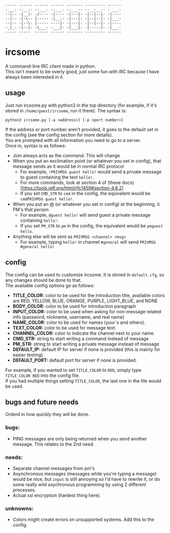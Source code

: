 ```
----- ------ ------ ------ ------- --------- ------
-___- --__-- --___- --___- --___-- --__-__-- - ___-
--|-- -|__|- -/---- -|---- -|---|- -|--|--|- -|----
--|-- -|-\-- |----- -|__-- -|---|- -|--|--|- -|___-
--|-- -|--\- |----- ----|- -|---|- -|--|--|- -|----
-_|_- -|--|- -\___- -___|- -|___|- -|-----|- -|___-
----- -----  ------ ------ ------- --------- ------
```
# ircsome
A command-line IRC client made in python.  
This isn't meant to be overly good, just some fun with IRC because I have always been interested in it.  

## usage  
Just run ircsome.py with python3 in the top directory (for example, if it's stored in `/home/guest/ircsome`, run it there). 
The syntax is:  
```
python3 ircsome.py [-a <address>] [-p <port number>]
```
If the address or port number aren't provided, it goes to the default set in the config (see the config section for more details).  
You are prompted with all information you need to go to a server.  
Once in, syntax is as follows:  
- Join always acts as the command. This will change  
- When you put an exclimation point (or whatever you set in config), that message sends as it would be in normal IRC protocol  
    - For example, `!PRIVMSG guest hello!` would send a private message to guest containing the text `hello!`.  
    - For more commands, look at section 4 of (these docs)[https://tools.ietf.org/html/rfc1459#section-4.6.2]
    - If you set `CMD_STR` to `cmd` in the config, the equivalent would be `cmdPRIVMSG guest hello!`.  
- When you put an @ (or whatever you set in config) at the beginning, it PM's that person  
    - For example, `@guest hello!` will send guest a private message containing `hello!`.
    - If you set `PM_STR` to `pm` in the config, the equivalent would be `pmguest hello`.   
- Anything else will be sent as `PRIVMSG <channel> <msg>`  
    - For example, typing `hello!` in channel `#general` will send `PRIVMSG #general hello!`  

## config
The config can be used to customize ircsome. It is stored in `default.cfg`, so any changes should be done to that.  
The available config options go as follows:  
- **TITLE_COLOR:** color to be used for the introduction title, available colors are RED, YELLOW, BLUE, ORANGE, PURPLE, LIGHT_BLUE, and NONE  
- **BODY_COLOR:** color to be used for introduction paragraph  
- **INPUT_COLOR:** color to be used when asking for non-message related info (password, nickname, username, and real name)  
- **NAME_COLOR:** color to be used for names (your`s and others).  
- **TEXT_COLOR:** color to be used for message text.  
- **CHANNEL_COLOR:** color to indicate the channel next to your name.  
- **CMD_STR:** string to start writing a command instead of message  
- **PM_STR:** string to start writing a private message instead of message  
- **DEFAULT_IP:** default IP for server if none is provided (this is mainly for easier testing).  
- **DEFAULT_PORT:** default port for server if none is provided.  

For example, if you wanted to set `TITLE_COLOR` to `RED`, simply type `TITLE_COLOR RED` into the config file.  
If you had multiple things setting `TITLE_COLOR`, the last one in the file would be used.  

## bugs and future needs
Orderd in how quickly they will be done.  
 
### bugs:
- PING messages are only being returned when you send another message. This relates to the 2nd need.  

### needs:
- Separate channel messages from pm's   
- Asynchronous messages (messages while you're typing a message) would be nice, but `input` is still annoying so I'd have to rewrite it, or do some really wild asychronous programming by using 2 different processes.  
- Actual ssl encryption (hardest thing here).  

### unknowns:
- Colors might create errors on unsupported systems. Add this to the config.  